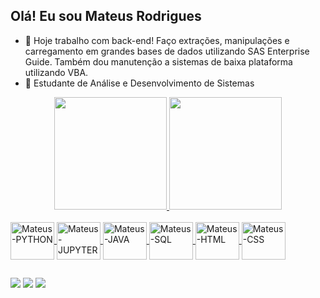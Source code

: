 ## Olá! Eu sou Mateus Rodrigues

- 🔭 Hoje trabalho com back-end! Faço extrações, manipulações e carregamento em grandes bases de dados utilizando SAS Enterprise Guide. Também dou manutenção a sistemas de baixa plataforma utilizando VBA.
- 🌱 Estudante de Análise e Desenvolvimento de Sistemas

<div align="center">
  <a href="https://github.com/mrodriguesweb">
  <img height="180em" src="https://github-readme-stats.vercel.app/api?username=mrodriguesweb&show_icons=true&theme=dark&include_all_commits=true&count_private=true"/>
  <img height="180em" src="https://github-readme-stats.vercel.app/api/top-langs/?username=mrodriguesweb&layout=compact&langs_count=7&theme=dark"/>
</div>

</div>
<div style="display: inline_block"><br>
  <img align="center" alt="Mateus-PYTHON" height="60" width="70" src="https://cdn.jsdelivr.net/gh/devicons/devicon/icons/python/python-original-wordmark.svg">
  <img align="center" alt="Mateus-JUPYTER" height="60" width="70" src="https://cdn.jsdelivr.net/gh/devicons/devicon/icons/jupyter/jupyter-original-wordmark.svg">
  <img align="center" alt="Mateus-JAVA" height="60" width="70" src="https://cdn.jsdelivr.net/gh/devicons/devicon/icons/java/java-original.svg">
  <img align="center" alt="Mateus-SQL" height="60" width="70" src="https://cdn.jsdelivr.net/gh/devicons/devicon/icons/mysql/mysql-original-wordmark.svg">
  <img align="center" alt="Mateus-HTML" height="60" width="70" src="https://cdn.jsdelivr.net/gh/devicons/devicon/icons/html5/html5-original-wordmark.svg">
  <img align="center" alt="Mateus-CSS" height="60" width="70" src="https://cdn.jsdelivr.net/gh/devicons/devicon/icons/css3/css3-original.svg">
</div>

 ##
 
<div> 
  <a href="https://www.linkedin.com/in/mateus-rodrigues-b15a9319b/" target="_blank"><img src="https://img.shields.io/badge/LinkedIn-0077B5?style=for-the-badge&logo=linkedin&logoColor=white"></a>
  <a href="https://instagram.com/mateussrodriguess21" target="_blank"><img src="https://img.shields.io/badge/-Instagram-%23E4405F?style=for-the-badge&logo=instagram&logoColor=white" target="_blank"></a>
  <a href = "mailto:mrodrigues.2117@gmail.com"><img src="https://img.shields.io/badge/-Gmail-%23333?style=for-the-badge&logo=gmail&logoColor=white" target="_blank"></a>
</div>

